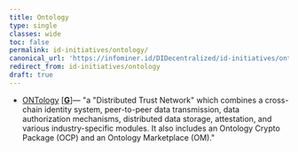 ```yaml
---
title: Ontology
type: single
classes: wide
toc: false
permalink: id-initiatives/ontology/
canonical_url: 'https://infominer.id/DIDecentralized/id-initiatives/ontology/'
redirect_from: id-initiatives/ontology
draft: true
---
```


* [ONTology](https://ont.io/) [[**G**](https://github.com/ontio/ontology-DID)]— "a "Distributed Trust Network" which combines a cross-chain identity system, peer-to-peer data transmission, data authorization mechanisms, distributed data storage, attestation, and various industry-specific modules. It also includes an Ontology Crypto Package (OCP) and an Ontology Marketplace (OM)."
